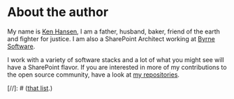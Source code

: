 # About the author

My name is [Ken Hansen](http://kenhansen01.github.io.com), I am a father, husband, baker, friend of the earth and fighter for justice. I am also a SharePoint Architect working at [Byrne Software](http://www.byrnesoftware.com/).

I work with a variety of software stacks and a lot of what you might see will have a SharePoint flavor. If you are interested in more of my contributions to the open source community, have a look at [my repositories](https://github.com/kenhansen01?tab=repositories).

[//]: # ([that list](http://github.com/HugoGiraudel/awesome-sass).)
